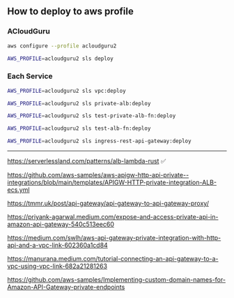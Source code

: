 
## How to deploy to aws profile

### ACloudGuru
```bash
aws configure --profile acloudguru2
```

```bash
AWS_PROFILE=acloudguru2 sls deploy
```


### Each Service

```bash
AWS_PROFILE=acloudguru2 sls vpc:deploy
```

```bash
AWS_PROFILE=acloudguru2 sls private-alb:deploy
```

```bash
AWS_PROFILE=acloudguru2 sls test-private-alb-fn:deploy
```


```bash
AWS_PROFILE=acloudguru2 sls test-alb-fn:deploy
```

```bash
AWS_PROFILE=acloudguru2 sls ingress-rest-api-gateway:deploy
```



----
https://serverlessland.com/patterns/alb-lambda-rust ✅


https://github.com/aws-samples/aws-apigw-http-api-private--integrations/blob/main/templates/APIGW-HTTP-private-integration-ALB-ecs.yml


https://tmmr.uk/post/api-gateway/api-gateway-to-api-gateway-proxy/


https://priyank-agarwal.medium.com/expose-and-access-private-api-in-amazon-api-gateway-540c513eec60


https://medium.com/swlh/aws-api-gateway-private-integration-with-http-api-and-a-vpc-link-602360a1cd84


https://manurana.medium.com/tutorial-connecting-an-api-gateway-to-a-vpc-using-vpc-link-682a21281263


https://github.com/aws-samples/Implementing-custom-domain-names-for-Amazon-API-Gateway-private-endpoints